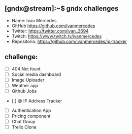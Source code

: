 ## [gndx@stream]:~$ gndx challenges

- Name: Ivan Mercedes
- GitHub https://github.com/ivanmercedes
- Twitter: https://twitter.com/ivan_2694
- Twitch: https://www.twitch.tv/ivanmercedes
- Repositorio: https://github.com/ivanmercedes/ip-tracker

## challenge:
  - [ ] 404 Not fount 
  - [ ] Social media dashboard
  - [ ] Image Uploader
  - [ ] Weather app
  - [ ] Github Jobs
  - [.] :laughing: IP Address Tracker
  - [ ] Authentication App
  - [ ] Pricing component
  - [ ] Chat Group
  - [ ] Trello Clone